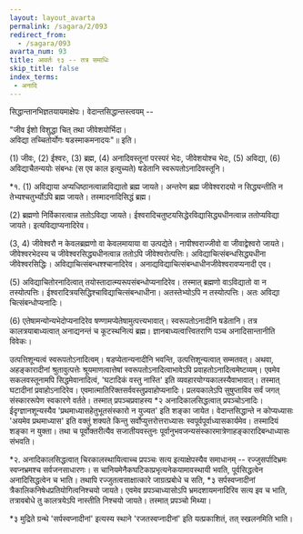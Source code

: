 ```yaml
---
layout: layout_avarta
permalink: /sagara/2/093
redirect_from:
  - /sagara/093
avarta_num: 93
title: आवर्तः ९३ -- तत्र समाधिः
skip_title: false
index_terms: 
 - अनादि
---
```


सिद्धान्तानभिज्ञतयायमाक्षेपः।
वेदान्तसिद्धान्तस्त्वयम् -- 

"जीव ईशो विशुद्धा चित् तथा जीवेशयोर्भिदा।  
अविद्या तच्चितोर्योगः षडस्माकमनादयः"॥ इति।

(1) जीवः, (2) ईश्वरः, (3) ब्रह्म, (4) अनादिवस्तूनां परस्परं
भेदः, जीवेशयोश्च भेदः, (5) अविद्या, (6) अविद्याचैतन्ययोः संबन्धः (स
एव काल इत्युच्यते) षडेतानि स्वरूपतोऽनादिवस्तूनि।

<div class="footnote" markdown="1">
*१. (1) अविद्याया अप्यधिष्ठानत्वान्नाविद्यातो ब्रह्म जायते।
अन्तरेण ब्रह्म
जीवेश्वरादयो न सिद्ध्यन्तीति न तेभ्यश्चतुर्भ्योऽपि ब्रह्म जायते।
तस्मादनादिसिद्धं
ब्रह्म।

(2) ब्रह्मणो निर्विकारत्वान्न ततोऽविद्या जायते।
ईश्वरादिचतुष्टयसिद्धेरविद्यासिद्ध्यधीनत्वान्न ततोप्यविद्या जायते।
इत्यविद्याप्यनादिरेव।

(3, 4) जीवेश्वरौ न केवलब्रह्मणो वा केवलमायाया वा उत्पद्येते।
नापीश्वराज्जीवो वा जीवाद्वेश्वरो जायते।
जीवेश्वरभेदस्य च जीवेश्वरसिद्ध्यधीनत्वान्न ततोऽपि जीवेश्वरोत्पत्तिः।
अविद्याचित्संबन्धसिद्ध्यधीना जीवेश्वरसिद्धिः।
अविद्याचित्संबन्धश्श्चानादिरेव।
अनाद्यविद्याचित्संबन्धाधीनजीवेश्वरावप्यनादी एव।

(5) अविद्याचितोरनादित्वात् तयोस्तादात्म्यरूपसंबन्धोप्यनादिरेव।
तस्मात्
ब्रह्मणो वाऽविद्यातो वा न तस्योत्पत्तिः।
ईश्वरादित्रयसिद्धिश्चाविद्याचित्संबन्धाधीना।
अतस्तेभ्योऽपि न तस्योत्पत्तिः।
अतः अविद्या चित्संबन्धोप्यनादिः।

(6) एतेषामन्योन्यभेदोप्यनादिरेव षण्णामप्येतेषामुत्पत्त्यभावात्।
स्वरूपतोऽनादीनि षडेतानि।
तत्र कालत्रयाबाध्यत्वात् अनाद्यनन्तं च कूटस्थनित्यं ब्रह्म।
ज्ञानबाध्यत्वात्त्वितराणि पञ्च अनादिसान्तानीति विवेकः।
</div>


उत्पत्तिशून्यत्वं
स्वरूपतोऽनादित्वम्।
षडप्येतान्यनादीनि भवन्ति, उत्पत्तिशून्यत्वात्
सम्मतवत्।
अथवा, अहङ्कारादीनां श्रुतावुत्पत्तेः श्रूयमाणत्वात्तेषां स्वरूपतोऽनादित्वाभावेऽपि प्रवाहतोऽनादित्वमेष्टव्यम्।
एवमेव सकलवस्तूनामपि सिद्धमेवानादित्वं, 'घटादिकं वस्तु नास्ति' इति व्यवहारयोग्यकालस्यैवाभावात्।
तस्मात् घटादीनां प्रवाहोऽनादिरेव।
एवमात्मातिरिक्तसर्ववस्तुप्रवाहोप्यनादिः।
प्रलयकालेऽपि सुषुप्ताविव सर्वं जगत् संस्काररूपेण स्वकारणे वर्तते।
तस्मात् प्रपञ्चप्रवाहस्य *२ अनादिकालसिद्धत्वात् प्रपञ्चोऽनादिः।
ईदृग्ज्ञानशून्यस्यैव 
'प्रथमाध्यासहेतुभूतसंस्कारो न युज्यत'
इति शङ्का जायेत।
वेदान्तसिद्धान्ते न कोप्यध्यासः 'अयमेव प्रथमाध्यास'
इति वक्तुं शक्यते किन्तु सर्वोप्युत्तरोत्तराध्यासः स्वपूर्वपूर्वाध्यासकार्यमेव।
तस्मादियं शङ्का न युक्ता।
तथा च पूर्वोक्तरीत्यैव सजातीयवस्तुनः पूर्वानुभवजन्यसंस्कारमात्रेणाहङ्कारादिबन्धाध्यासः संभवति।

<div class="footnote" markdown="1">
*२. अनादिकालसिद्धत्वात् चिरकालस्थायित्वाच्च प्रपञ्चः सत्य इत्याक्षेपस्यैव
समाधानम् -- रज्जुसर्पादिभ्रमः स्वप्नभ्रमश्च सर्वजनसाधारणः।
स चानियमेनैकघटिकाप्रभृत्यनेकयामावस्थायी भवति, पूर्वसिद्धत्वेन अनादिसिद्धत्वेन च भाति।
तथापि
रज्जुतत्वसाक्षात्कारे जाग्रत्प्रबोधे च सति, *३ सर्पस्वप्नादीनां त्रैकालिकनिषेधप्रतियोगित्वनिश्चयो जायते।
एवमेव प्रपञ्चाध्यासोऽपि भ्रमदशायमनादिरिव सत्य इव च भाति,
तत्रावबोधे तु कालत्रयेऽपि नास्तीति निश्चयो जायते।
तस्मात् प्रपञ्चो मिथ्या।

*३ मुद्रिते ग्रन्थे 'सर्पस्वप्नादीनां' इत्यस्य स्थाने 'रजतस्वप्नादीनां' इति यत्प्रकाशितं, तत् स्खलनमिति भाति।
</div>



